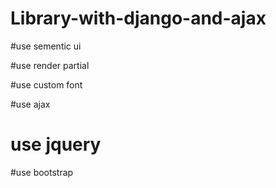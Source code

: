 # Library-with-django-and-ajax

#use sementic ui

#use render partial

#use custom font

#use ajax

# use jquery

#use bootstrap